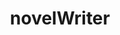 ---
codehost: https://github.com/vkbo/novelwriter
logohandle: novelwriterio
sort: novelwriter
title: novelWriter
website: https://novelwriter.io/
---